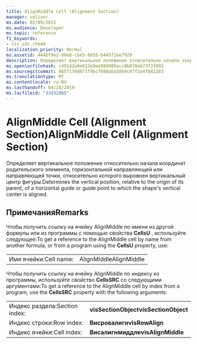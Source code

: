 ```yaml
---
title: AlignMiddle Cell (Alignment Section)
manager: soliver
ms.date: 03/09/2015
ms.audience: Developer
ms.topic: reference
f1_keywords:
- vis_sdr.chm40
localization_priority: Normal
ms.assetid: 444bf9e2-80e8-cbe5-6855-b445f16e7920
description: Определяет вертикальное положение относительно начала координат родительского элемента, горизонтальной направляющей или направляющей точки, относительно которого выровнен вертикальный центр фигуры.
ms.openlocfilehash: c49142e0e612ebee98d989acc0b878eb73f2f892
ms.sourcegitcommit: 8657170d071f9bcf680aba50b9c07f2a4fb82283
ms.translationtype: MT
ms.contentlocale: ru-RU
ms.lasthandoff: 04/28/2019
ms.locfileid: "33432865"
---
```

# <a name="alignmiddle-cell-alignment-section"></a><span data-ttu-id="f7794-103">AlignMiddle Cell (Alignment Section)</span><span class="sxs-lookup"><span data-stu-id="f7794-103">AlignMiddle Cell (Alignment Section)</span></span>

<span data-ttu-id="f7794-104">Определяет вертикальное положение относительно начала координат родительского элемента, горизонтальной направляющей или направляющей точки, относительно которого выровнен вертикальный центр фигуры.</span><span class="sxs-lookup"><span data-stu-id="f7794-104">Determines the vertical position, relative to the origin of its parent, of a horizontal guide or guide point to which the shape's vertical center is aligned.</span></span>
  
## <a name="remarks"></a><span data-ttu-id="f7794-105">Примечания</span><span class="sxs-lookup"><span data-stu-id="f7794-105">Remarks</span></span>

<span data-ttu-id="f7794-106">Чтобы получить ссылку на ячейку AlignMiddle по имени из другой формулы или из программы с помощью свойства **CellsU** , используйте следующее:</span><span class="sxs-lookup"><span data-stu-id="f7794-106">To get a reference to the AlignMiddle cell by name from another formula, or from a program using the **CellsU** property, use:</span></span> 
  
|||
|:-----|:-----|
| <span data-ttu-id="f7794-107">Имя ячейки:</span><span class="sxs-lookup"><span data-stu-id="f7794-107">Cell name:</span></span>  <br/> | <span data-ttu-id="f7794-108">AlignMiddle</span><span class="sxs-lookup"><span data-stu-id="f7794-108">AlignMiddle</span></span>  <br/> |
   
<span data-ttu-id="f7794-109">Чтобы получить ссылку на ячейку AlignMiddle по индексу из программы, используйте свойство **CellsSRC** со следующими аргументами:</span><span class="sxs-lookup"><span data-stu-id="f7794-109">To get a reference to the AlignMiddle cell by index from a program, use the **CellsSRC** property with the following arguments:</span></span> 
  
|||
|:-----|:-----|
| <span data-ttu-id="f7794-110">Индекс раздела:</span><span class="sxs-lookup"><span data-stu-id="f7794-110">Section index:</span></span>  <br/> |<span data-ttu-id="f7794-111">**visSectionObject**</span><span class="sxs-lookup"><span data-stu-id="f7794-111">**visSectionObject**</span></span> <br/> |
| <span data-ttu-id="f7794-112">Индекс строки:</span><span class="sxs-lookup"><span data-stu-id="f7794-112">Row index:</span></span>  <br/> |<span data-ttu-id="f7794-113">**Висровалигн**</span><span class="sxs-lookup"><span data-stu-id="f7794-113">**visRowAlign**</span></span> <br/> |
| <span data-ttu-id="f7794-114">Индекс ячейки:</span><span class="sxs-lookup"><span data-stu-id="f7794-114">Cell index:</span></span>  <br/> |<span data-ttu-id="f7794-115">**Висалигнмиддле**</span><span class="sxs-lookup"><span data-stu-id="f7794-115">**visAlignMiddle**</span></span> <br/> |
   

